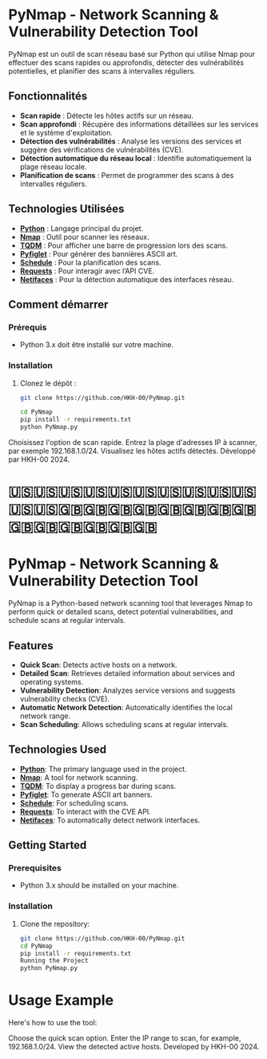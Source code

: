 # PyNmap - Network Scanning & Vulnerability Detection Tool

PyNmap est un outil de scan réseau basé sur Python qui utilise Nmap pour effectuer des scans rapides ou approfondis, détecter des vulnérabilités potentielles, et planifier des scans à intervalles réguliers.

## Fonctionnalités

- **Scan rapide** : Détecte les hôtes actifs sur un réseau.
- **Scan approfondi** : Récupère des informations détaillées sur les services et le système d'exploitation.
- **Détection des vulnérabilités** : Analyse les versions des services et suggère des vérifications de vulnérabilités (CVE).
- **Détection automatique du réseau local** : Identifie automatiquement la plage réseau locale.
- **Planification de scans** : Permet de programmer des scans à des intervalles réguliers.

## Technologies Utilisées

- **[Python](https://www.python.org/)** : Langage principal du projet.
- **[Nmap](https://nmap.org/)** : Outil pour scanner les réseaux.
- **[TQDM](https://tqdm.github.io/)** : Pour afficher une barre de progression lors des scans.
- **[Pyfiglet](https://github.com/pwaller/pyfiglet)** : Pour générer des bannières ASCII art.
- **[Schedule](https://schedule.readthedocs.io/en/stable/)** : Pour la planification des scans.
- **[Requests](https://docs.python-requests.org/en/latest/)** : Pour interagir avec l’API CVE.
- **[Netifaces](https://pypi.org/project/netifaces/)** : Pour la détection automatique des interfaces réseau.

## Comment démarrer

### Prérequis

- Python 3.x doit être installé sur votre machine.

### Installation

1. Clonez le dépôt :
   ```bash
   git clone https://github.com/HKH-00/PyNmap.git

   cd PyNmap
   pip install -r requirements.txt
   python PyNmap.py

Choisissez l'option de scan rapide.
Entrez la plage d'adresses IP à scanner, par exemple 192.168.1.0/24.
Visualisez les hôtes actifs détectés.
Développé par HKH-00 2024.

# 🇺🇸🇺🇸🇺🇸🇺🇸🇺🇸🇺🇸🇺🇸🇺🇸🇺🇸🇺🇸🇺🇸🇺🇸🇬🇧🇬🇧🇬🇧🇬🇧🇬🇧🇬🇧🇬🇧🇬🇧🇬🇧🇬🇧🇬🇧🇬🇧🇬🇧🇬🇧
# PyNmap - Network Scanning & Vulnerability Detection Tool

PyNmap is a Python-based network scanning tool that leverages Nmap to perform quick or detailed scans, detect potential vulnerabilities, and schedule scans at regular intervals.

## Features

- **Quick Scan**: Detects active hosts on a network.
- **Detailed Scan**: Retrieves detailed information about services and operating systems.
- **Vulnerability Detection**: Analyzes service versions and suggests vulnerability checks (CVE).
- **Automatic Network Detection**: Automatically identifies the local network range.
- **Scan Scheduling**: Allows scheduling scans at regular intervals.

## Technologies Used

- **[Python](https://www.python.org/)**: The primary language used in the project.
- **[Nmap](https://nmap.org/)**: A tool for network scanning.
- **[TQDM](https://tqdm.github.io/)**: To display a progress bar during scans.
- **[Pyfiglet](https://github.com/pwaller/pyfiglet)**: To generate ASCII art banners.
- **[Schedule](https://schedule.readthedocs.io/en/stable/)**: For scheduling scans.
- **[Requests](https://docs.python-requests.org/en/latest/)**: To interact with the CVE API.
- **[Netifaces](https://pypi.org/project/netifaces/)**: To automatically detect network interfaces.

## Getting Started

### Prerequisites

- Python 3.x should be installed on your machine.

### Installation

1. Clone the repository:
   ```bash
   git clone https://github.com/HKH-00/PyNmap.git
   cd PyNmap
   pip install -r requirements.txt
   Running the Project
   python PyNmap.py

# Usage Example
Here's how to use the tool:

Choose the quick scan option.
Enter the IP range to scan, for example, 192.168.1.0/24.
View the detected active hosts.
Developed by HKH-00 2024.








    






